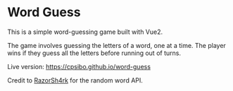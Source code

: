 # Word Guess

This is a simple word-guessing game built with Vue2.

The game involves guessing the letters of a word, one at a time. The player wins if they guess all the letters before running out of turns.

Live version: https://cpsibo.github.io/word-guess

Credit to [RazorSh4rk](https://github.com/RazorSh4rk/random-word-api) for the random word API.
